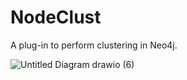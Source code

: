 # NodeClust
A plug-in to perform clustering in Neo4j.

![Untitled Diagram drawio (6)](https://user-images.githubusercontent.com/57228346/167429363-22a0441b-b93c-4342-92cb-006fb216a417.png)

